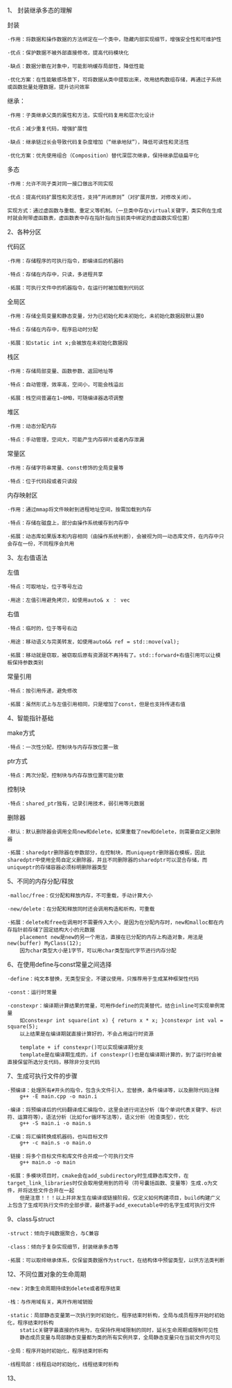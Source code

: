 1、 封装继承多态的理解

​封装​​
    
    ·​作用​​：将数据和操作数据的方法绑定在一个类中，隐藏内部实现细节，增强安全性和可维护性

    ·​优点​​：保护数据不被外部直接修改，提高代码模块化
    
    ·缺点​​：数据分散在对象中，可能影响缓存局部性，降低性能
    
    ·​优化方案​​：在性能敏感场景下，可将数据从类中提取出来，改用结构数组存储，再通过子系统或函数批量处理数据，提升访问效率
    
继承：

    ·​作用​​：子类继承父类的属性和方法，实现代码复用和层次化设计
    
    ·​优点​​：减少重复代码，增强扩展性
    
    ·​缺点​​：继承链过长会导致代码复杂度增加（“继承地狱”），降低可读性和灵活性
    
    ·​优化方案​​：优先使用组合（Composition）替代深层次继承，保持继承层级扁平化

​​多态​​

    ·​作用​​：允许不同子类对同一接口做出不同实现
    ​
    ·​优点​​：提高代码扩展性和灵活性，支持“开闭原则”（对扩展开放，对修改关闭）。

    ​​实现方式​​：通过虚函数与重载、重定义等机制。（一旦类中存在virtual关键字，类实例在生成时就会附带虚函数表，虚函数表中存在指针指向当前类中绑定的虚函数实现位置）

2、各种分区

代码区

    ·作用：存储程序的可执行指令，即编译后的机器码

    ·特点：存储在内存中，只读，多进程共享

    ·拓展：可执行文件中的机器指令，在运行时被加载到代码区

全局区

    ·作用：存储全局变量和静态变量，分为已初始化和未初始化，未初始化数据段默认置0

    ·特点：存储在内存中，程序启动时分配

    ·拓展：如static int x;会被放在未初始化数据段

栈区

    ·作用：存储局部变量、函数参数、返回地址等

    ·特点：自动管理，效率高，空间小，可能会栈溢出

    ·拓展：栈空间普遍在1~8MB，可随编译器选项调整

堆区

    ·作用：动态分配内存

    ·特点：手动管理，空间大，可能产生内存碎片或者内存泄漏

常量区

    ·作用：存储字符串常量、const修饰的全局变量等

    ·特点：位于代码段或者只读段

内存映射区

    ·作用：通过mmap将文件映射到进程地址空间，按需加载到内存

    ·特点：存储在磁盘上，部分由操作系统缓存到内存中

    ·拓展：动态库如果版本和内容相同（由操作系统判断），会被视为同一动态库文件，在内存中只会存在一份，不同程序会共用

3、左右值语法

左值

    ·特点：可取地址，位于等号左边

    ·用途：左值引用避免拷贝，如使用auto& x ： vec

右值

    ·特点：临时的，位于等号右边

    ·用途：移动语义与完美转发，如使用auto&& ref = std::move(val);

    ·拓展：移动就是窃取，被窃取后原有资源就不再持有了。std::forward+右值引用可以让模板保持参数类别

常量引用

    ·特点：按引用传递，避免修改

    ·拓展：虽然形式上与左值引用相同，只是增加了const，但是也支持传递右值

4、智能指针基础

make方式

    ·特点：一次性分配，控制块与内存存放位置一致

ptr方式

    ·特点：两次分配，控制块与内存存放位置可能分散

控制块

    ·特点：shared_ptr独有，记录引用技术，弱引用等元数据

删除器

    ·默认：默认删除器会调用全局new和delete，如果重载了new和delete，则需要自定义删除器

    ·拓展：sharedptr删除器在参数部分，在控制块，而uniqueptr删除器在模板，因此sharedptr中使用全局自定义删除器，并且不同删除器的sharedptr可以混合存储，而uniqueptr的存储容器必须标明删除器类型

5、不同的内存分配/释放

    ·malloc/free：仅分配和释放内存，不可重载，手动计算大小

    ·new/delete：在分配和释放同时还会调用构造和析构，可重载

    ·拓展：delete和free在调用时不需要传入大小，是因为在分配内存时，new和malloc都在内存指针前存储了固定结构大小的元数据
        placement new是new的另一个用法，直接在已分配的内存上构造对象，用法是 new(buffer) MyClass(12);
        因为char类型大小是1字节，可以用char类型指代字节进行内存分配

6、在使用define与const常量之间选择

    ·define：纯文本替换，无类型安全，不建议使用，只推荐用于生成某种框架性代码

    ·const：运行时常量

    ·constexpr：编译期计算结果的常量，可用作define的完美替代，结合inline可实现单例常量
        如constexpr int square(int x) { return x * x; }constexpr int val = square(5); 
        以上结果是在编译期就直接计算好的，不会占用运行时资源

        template + if constexpr()可以实现编译期分支
        template是在编译期生成的，if constexpr()也是在编译期计算的，到了运行时会被直接保留所选分支代码，移除非分支代码

7、生成可执行文件的步骤

    ·预编译：处理所有#开头的指令，包含头文件引入，宏替换，条件编译等，以及删除代码注释
        g++ -E main.cpp -o main.i

    ·编译：将预编译后的代码翻译成汇编指令，这里会进行词法分析（每个单词代表关键字、标识符、运算符等），语法分析（比如for循环写法等），语义分析（检查类型），优化
        g++ -S main.i -o main.s

    ·汇编：将汇编转换成机器码，也叫目标文件
        g++ -c main.s -o main.o

    ·链接：将多个目标文件和库文件合并成一个可执行文件
        g++ main.o -o main

    ·拓展：多模块项目时，cmake会在add_subdirectory时生成静态库文件，在target_link_libraries时仅会取用使用到的符号（符号囊括函数、变量等）生成.o为文件，并将这些文件合并在一起
        但是注意！！！以上并非发生在编译或链接阶段，仅定义如何构建项目，build构建广义上包含了生成可执行文件的全部步骤，最终基于add_executable中的名字生成可执行文件


9、class与struct

    ·struct：倾向于纯数据聚合，与C兼容

    ·class：倾向于复杂实现细节，封装继承多态等

    ·拓展：可以取缔继承体系，仅保留类数据作为struct，在结构体中预留类型，以供方法类判断


12、不同位置对象的生命周期

    ·new：对象生命周期持续到delete或者程序结束

    ·栈：与作用域有关，离开作用域销毁

    ·static：局部静态变量第一次执行到时初始化，程序结束时析构，全局与成员程序开始时初始化，程序结束时析构
        static关键字最直接的作用为，在保持作用域限制的同时，延长生命周期或限制可见性
        静态成员变量与局部静态变量都为类的所有实例共享，全局静态变量只在当前文件内可见

    ·全局：程序开始时初始化，程序结束时析构

    ·线程局部：线程启动时初始化，线程结束时析构

13、


    



    